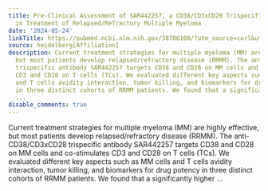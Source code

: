 ```yaml
---
title: Pre-Clinical Assessment of SAR442257, a CD38/CD3xCD28 Trispecific T Cell Engager
  in Treatment of Relapsed/Refractory Multiple Myeloma
date: '2024-05-24'
linkTitle: https://pubmed.ncbi.nlm.nih.gov/38786100/?utm_source=curl&utm_medium=rss&utm_campaign=pubmed-2&utm_content=1FakS-2QOkCT8HsMOQP1bCRQ4YzyumYOmxmF0moLsQ3dFB1E9V&fc=20220326224207&ff=20240524184553&v=2.18.0.post9+e462414
source: heidelberg[Affiliation]
description: Current treatment strategies for multiple myeloma (MM) are highly effective,
  but most patients develop relapsed/refractory disease (RRMM). The anti-CD38/CD3xCD28
  trispecific antibody SAR442257 targets CD38 and CD28 on MM cells and co-stimulates
  CD3 and CD28 on T cells (TCs). We evaluated different key aspects such as MM cells
  and T cells avidity interaction, tumor killing, and biomarkers for drug potency
  in three distinct cohorts of RRMM patients. We found that a significantly higher
  ...
disable_comments: true
---
```

Current treatment strategies for multiple myeloma (MM) are highly effective, but most patients develop relapsed/refractory disease (RRMM). The anti-CD38/CD3xCD28 trispecific antibody SAR442257 targets CD38 and CD28 on MM cells and co-stimulates CD3 and CD28 on T cells (TCs). We evaluated different key aspects such as MM cells and T cells avidity interaction, tumor killing, and biomarkers for drug potency in three distinct cohorts of RRMM patients. We found that a significantly higher ...